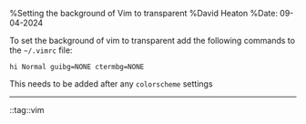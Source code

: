 %Setting the background of Vim to transparent
%David Heaton
%Date: 09-04-2024

To set the background of vim to transparent add the following commands to the
`~/.vimrc` file:

```
hi Normal guibg=NONE ctermbg=NONE
```

This needs to be added after any `colorscheme` settings

---

::tag::vim
